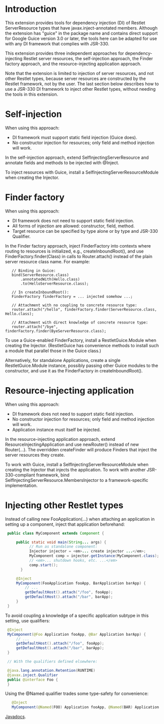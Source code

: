 # Introduction

This extension provides tools for dependency injection (DI) of Restlet ServerResource types that have
javax.inject-annotated members.
Although the extension has "guice" in the package name and contains direct support for Google Guice
version 3.0 or later, the tools here can be adapted for use with any DI framework that complies with JSR-330.

This extension provides three independent approaches for dependency-injecting Restlet server resources, the self-injection approach, the Finder factory approach, and the resource-injecting application approach.

Note that the extension is limited to injection of server resources, and not other Restlet types, because server resources are constructed by the Restlet framework, not by the user. The last section below describes how to use a JSR-330 DI framework to inject other Restlet types, without needing the tools in this extension.

# Self-injection

When using this approach:

- DI framework must support static field injection (Guice does).
- No constructor injection for resources; only field and method injection will work.

In the self-injection approach, extend SelfInjectingServerResource and annotate
fields and methods to be injected with @Inject.

To inject resources with Guice, install a SelfInjectingServerResourceModule when creating the Injector.

# Finder factory

When using this approach:

- DI framework does not need to support static field injection.
- All forms of injection are allowed: constructor, field, method.
- Target resource can be specified by type alone or by type and JSR-330 Qualifier.

In the Finder factory approach, inject FinderFactory into contexts where routing to resources is initialized, e.g., createInboundRoot(), and use FinderFactory.finder(Class) in calls to Router.attach() instead of the plain server resource class name. For example:

```
   // Binding in Guice:
   bind(ServerResource.class)
       .annotatedWith(Hello.class)
       .to(HelloServerResource.class);

   // In createInboundRoot():
   FinderFactory finderFactory = ... injected somehow ...;

   // Attachment with no coupling to concrete resource type:
   router.attach("/hello", finderFactory.finder(ServerResource.class, Hello.class);

   // Attachment with direct knowledge of concrete resource type:
   router.attach("/bye", finderFactory.finder(ByeServerResource.class);
```

To use a Guice-enabled FinderFactory, install a RestletGuice.Module when creating the Injector. (RestletGuice has convenience methods to install such a module that parallel those in the Guice class.)

Alternatively, for standalone Applications, create a single RestletGuice.Module instance, possibly passing other Guice modules to the constructor, and use it as the FinderFactory in createInboundRoot().

# Resource-injecting application

When using this approach:

- DI framework does not need to support static field injection.
- No constructor injection for resources; only field and method injection will work.
- Application instance must itself be injected.

In the resource-injecting application approach, extend ResourceInjectingApplication and use newRouter() instead of new Router(...). The overridden createFinder will produce Finders that inject the server resources they create.

To work with Guice, install a SelfInjectingServerResourceModule when creating the Injector that injects the application. To work with another JSR-330-compliant framework, bind SelfInjectingServerResource.MembersInjector to a framework-specific implementation.

# Injecting other Restlet types

Instead of calling new FooApplication(...) when attaching an application in setting up a component, inject that application beforehand:

```java
 public class MyComponent extends Component {

     public static void main(String... args) {
           // Run as standalone component:
           Injector injector = <em>... create injector ...</em>;
           MyComponent comp = injector.getInstance(MyComponent.class);
           // <em>... shutdown hooks, etc. ...</em>
           comp.start();
       }

     @Inject
     MyComponent(FooApplication fooApp, BarApplication barApp) {
         // ...
         getDefaultHost().attach("/foo", fooApp);
         getDefaultHost().attach("/bar", barApp);
     }
 }
```

To avoid coupling a knowledge of a specific application subtype in this setting, use qualifiers:

```java
 @Inject
 MyComponent(@Foo Application fooApp, @Bar Application barApp) {
     // ...
     getDefaultHost().attach("/foo", fooApp);
     getDefaultHost().attach("/bar", barApp);
 }

 // With the qualifiers defined elsewhere:

 @java.lang.annotation.Retention(RUNTIME)
 @javax.inject.Qualifier
 public @interface Foo {
 }
```

Using the @Named qualifier trades some type-safety for convenience:

```java
   @Inject
   MyComponent(@Named(FOO) Application fooApp, @Named(BAR) Application barApp) ...
```

[Javadocs](javadocs://jse/ext/org/restlet/ext/guice/package-summary.html).
